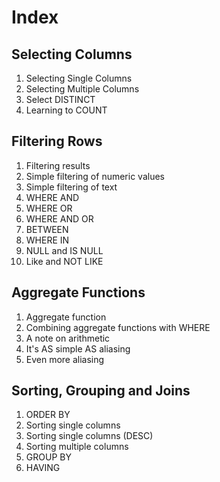 # Index

## Selecting Columns

1. Selecting Single Columns
1. Selecting Multiple Columns
1. Select DISTINCT
1. Learning to COUNT

## Filtering Rows

1. Filtering results
1. Simple filtering of numeric values
1. Simple filtering of text
1. WHERE AND
1. WHERE OR
1. WHERE AND OR
1. BETWEEN
1. WHERE IN
1. NULL and IS NULL
1. Like and NOT LIKE

## Aggregate Functions

1. Aggregate function
1. Combining aggregate functions with WHERE
1. A note on arithmetic
1. It's AS simple AS aliasing
1. Even more aliasing

## Sorting, Grouping and Joins

1. ORDER BY
1. Sorting single columns
1. Sorting single columns (DESC)
1. Sorting multiple columns
1. GROUP BY
1. HAVING